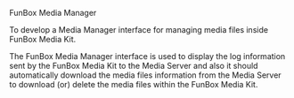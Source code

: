 FunBox Media Manager

To develop a Media Manager interface for managing media files inside FunBox Media Kit.

The FunBox Media Manager interface is used to display the log information sent by the FunBox Media Kit to the Media Server and also it should automatically download the media files information from the Media Server to download (or) delete the media files within the FunBox Media Kit.
